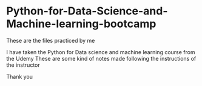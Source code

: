 # Python-for-Data-Science-and-Machine-learning-bootcamp
These are the files practiced by me 

I have taken the Python for Data science and machine learning course from the Udemy 
These are some kind of notes made following the instructions of the instructor 

Thank you 
